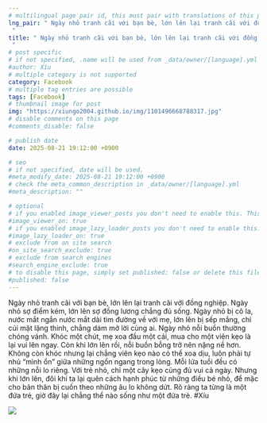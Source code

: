 ```yaml
---
# multilingual page pair id, this must pair with translations of this page. (This name must be unique)
lng_pair: " Ngày nhỏ tranh cãi với bạn bè, lớn lên lại tranh cãi với đồng nghiệp. "
title: " Ngày nhỏ tranh cãi với bạn bè, lớn lên lại tranh cãi với đồng nghiệp. "
# post specific
# if not specified, .name will be used from _data/owner/[language].yml
#author: Xíu
# multiple category is not supported
category: Facebook
# multiple tag entries are possible
tags: [Facebook]
# thumbnail image for post
img: "https://xiungo2004.github.io/img/1101496668788317.jpg"
# disable comments on this page
#comments_disable: false

# publish date
date: 2025-08-21 19:12:00 +0900

# seo
# if not specified, date will be used.
#meta_modify_date: 2025-08-21 19:12:00 +0900
# check the meta_common_description in _data/owner/[language].yml
#meta_description: ""

# optional
# if you enabled image_viewer_posts you don't need to enable this. This is only if image_viewer_posts = false
#image_viewer_on: true
# if you enabled image_lazy_loader_posts you don't need to enable this. This is only if image_lazy_loader_posts = false
#image_lazy_loader_on: true
# exclude from on site search
#on_site_search_exclude: true
# exclude from search engines
#search_engine_exclude: true
# to disable this page, simply set published: false or delete this file
#published: false
---
```

Ngày nhỏ tranh cãi với bạn bè, lớn lên lại tranh cãi với đồng nghiệp.
Ngày nhỏ sợ điểm kém, lớn lên sợ đồng lương chẳng đủ sống.
Ngày nhỏ bị cô la, nước mắt ngắn nước mắt dài tìm đường về với mẹ, lớn lên bị sếp mắng, chỉ cúi mặt lặng thinh, chẳng dám mở lời cùng ai.
Ngày nhỏ nỗi buồn thường chóng vánh. Khóc một chút, mẹ xoa đầu một cái, mua cho một viên kẹo là lại vui lên ngay. Còn khi lớn lên rồi, nỗi buồn bỗng trở nên nặng nề hơn. Không còn khóc nhưng lại chẳng viên kẹo nào có thể xoa dịu, luôn phải tự nhủ “mình ổn” giữa những ngổn ngang trong lòng.
Mỗi lứa tuổi đều có những nỗi lo riêng. Với trẻ nhỏ, chỉ một cây kẹo cũng đủ vui cả ngày. Nhưng khi lớn lên, đôi khi ta lại quên cách hạnh phúc từ những điều bé nhỏ, để mặc cho bản thân bị cuốn theo những âu lo không dứt.
Rõ ràng ta từng là một đứa trẻ, giờ đây lại chẳng thể nào sống như một đứa trẻ.
#Xíu

<!-- outline-end -->

<img src= "https://xiungo2004.github.io/img/1101496668788317.jpg">